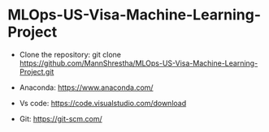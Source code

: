 # MLOps-US-Visa-Machine-Learning-Project
- Clone the repository:
git clone https://github.com/MannShrestha/MLOps-US-Visa-Machine-Learning-Project.git

- Anaconda: https://www.anaconda.com/
- Vs code: https://code.visualstudio.com/download
- Git: https://git-scm.com/